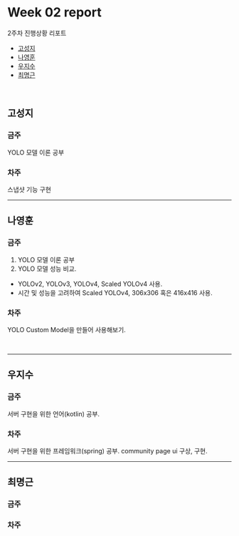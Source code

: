 # Week 02 report

2주차 진행상황 리포트

- [고성지](#고성지)
- [나영훈](#나영훈)
- [우지수](#우지수)
- [최명근](#최명근)

<br>


## 고성지
### 금주
YOLO 모델 이론 공부
### 차주
스냅샷 기능 구현
<br>

-----
## 나영훈
### 금주
1. YOLO 모델 이론 공부 
2. YOLO 모델 성능 비교.
  - YOLOv2, YOLOv3, YOLOv4, Scaled YOLOv4 사용. 
  - 시간 및 성능을 고려하여 Scaled YOLOv4, 306x306 혹은 416x416 사용.

### 차주
YOLO Custom Model을 만들어 사용해보기.


<br>

-----
## 우지수
### 금주
서버 구현을 위한 언어(kotlin) 공부.

### 차주
서버 구현을 위한 프레임워크(spring) 공부.
community page ui 구상, 구현.
<br>

-----
## 최명근
### 금주

### 차주

<br>
